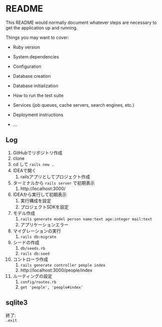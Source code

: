 # README

This README would normally document whatever steps are necessary to get the
application up and running.

Things you may want to cover:

* Ruby version

* System dependencies

* Configuration

* Database creation

* Database initialization

* How to run the test suite

* Services (job queues, cache servers, search engines, etc.)

* Deployment instructions

* ...

## Log

1. GitHubでリポジトリ作成
1. clone
1. cd して `rails new .`
1. IDEAで開く
   1. railsアプリとしてプロジェクト作成
1. ターミナルから `rails server` で初期表示
   1. http://localhost:3000/
1. IDEAから実行して初期表示
   1. 実行構成を設定
   1. プロジェクトSDKを設定
1. モデル作成
   1. `rails generate model person name:text age:integer mail:text`
   1. アプリケーションエラー
1. マイグレーションの実行
   1. `rails db:migrate`
1. シードの作成
   1. `db/seeds.rb`
   1. `rails db:seed`
1. コントローラ作成
   1. `rails generate controller people index`
   1. http://localhost:3000/people/index
1. ルーティングの設定
   1. `config/routes.rb`
   1. `get 'people', 'people#index'`

## sqlite3

終了:  
`.exit`